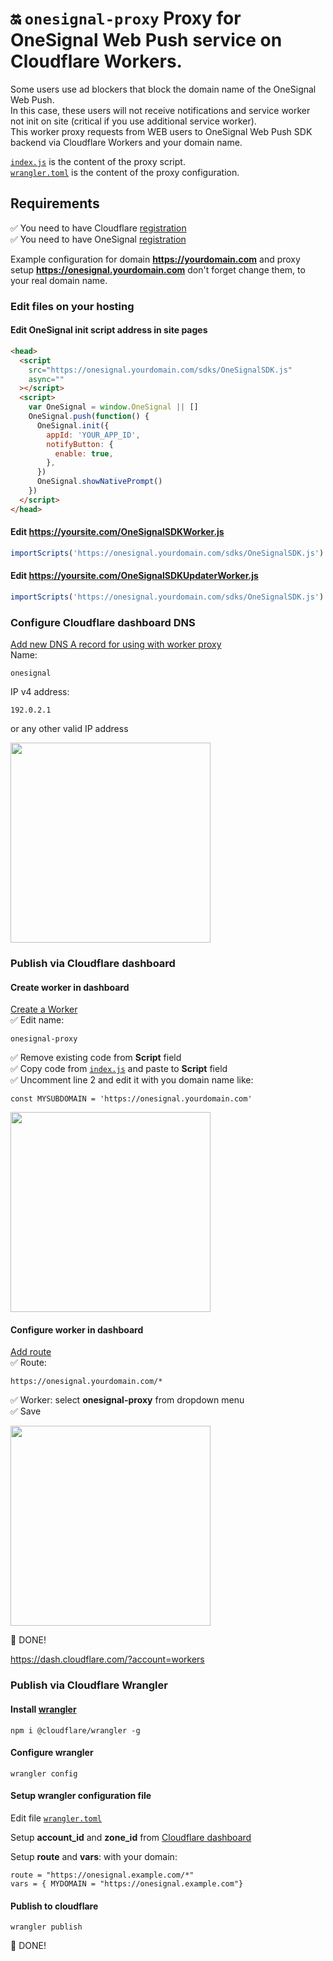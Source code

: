 # 🔛 `onesignal-proxy` Proxy for OneSignal Web Push service on Cloudflare Workers.

Some users use ad blockers that block the domain name of the OneSignal Web Push.  
In this case, these users will not receive notifications and service worker not init on site (critical if you use additional service worker).  
This worker proxy requests from WEB users to OneSignal Web Push SDK backend via Cloudflare Workers and your domain name.

[`index.js`](https://github.com/verificatorrus/onesignal-proxy/blob/master/index.js) is the content of the proxy script.  
[`wrangler.toml`](https://github.com/verificatorrus/onesignal-proxy/blob/master/wrangler.toml) is the content of the proxy configuration.

## Requirements

✅ You need to have Cloudflare [registration](https://dash.cloudflare.com/login)  
✅ You need to have OneSignal [registration](https://dash.cloudflare.com/login)

Example configuration for domain **https://yourdomain.com** and proxy setup **https://onesignal.yourdomain.com** don't forget change them, to your real domain name.

### Edit files on your hosting

#### Edit OneSignal init script address in site pages

```html
<head>
  <script
    src="https://onesignal.yourdomain.com/sdks/OneSignalSDK.js"
    async=""
  ></script>
  <script>
    var OneSignal = window.OneSignal || []
    OneSignal.push(function() {
      OneSignal.init({
        appId: 'YOUR_APP_ID',
        notifyButton: {
          enable: true,
        },
      })
      OneSignal.showNativePrompt()
    })
  </script>
</head>
```

#### Edit https://yoursite.com/OneSignalSDKWorker.js

```javascript
importScripts('https://onesignal.yourdomain.com/sdks/OneSignalSDK.js')
```

#### Edit https://yoursite.com/OneSignalSDKUpdaterWorker.js

```javascript
importScripts('https://onesignal.yourdomain.com/sdks/OneSignalSDK.js')
```

### Configure Cloudflare dashboard DNS

[Add new DNS A record for using with worker proxy](https://dash.cloudflare.com/?zone=dns)  
Name:

```
onesignal
```

IP v4 address:

```
192.0.2.1
```

or any other valid IP address

<img src="https://raw.githubusercontent.com/verificatorrus/onesignal-proxy/master/dash-add-subdomain.png"  width="320">



### Publish via Cloudflare dashboard

#### Create worker in dashboard

[Create a Worker](https://dash.cloudflare.com/?account=workers)  
✅ Edit name:

```
onesignal-proxy
```

✅ Remove existing code from **Script** field  
✅ Copy code from [`index.js`](https://github.com/verificatorrus/onesignal-proxy/blob/master/index.js) and paste to **Script** field  
✅ Uncomment line 2 and edit it with you domain name like:

```
const MYSUBDOMAIN = 'https://onesignal.yourdomain.com'
```
<img src="https://raw.githubusercontent.com/verificatorrus/onesignal-proxy/master/create-worker-dashboard.png"  width="320">


#### Configure worker in dashboard

[Add route](https://dash.cloudflare.com/?zone=workers)  
✅ Route:

```
https://onesignal.yourdomain.com/*
```

✅ Worker: select **onesignal-proxy** from dropdown menu  
✅ Save

<img src="https://raw.githubusercontent.com/verificatorrus/onesignal-proxy/master/add-route.png"  width="320">


🎉 DONE!

https://dash.cloudflare.com/?account=workers

### Publish via Cloudflare Wrangler

#### Install [wrangler](https://github.com/cloudflare/wrangler)

```
npm i @cloudflare/wrangler -g
```

#### Configure wrangler

```
wrangler config
```

#### Setup wrangler configuration file

Edit file [`wrangler.toml`](https://github.com/verificatorrus/onesignal-proxy/blob/master/wrangler.toml)

Setup **account_id** and **zone_id** from [Cloudflare dashboard](https://dash.cloudflare.com/?zone=)

Setup **route** and **vars**: with your domain:

```
route = "https://onesignal.example.com/*"
vars = { MYDOMAIN = "https://onesignal.example.com"}
```

#### Publish to cloudflare

```
wrangler publish
```

🎉 DONE!
